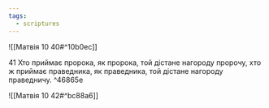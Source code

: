 ```yaml
---
tags:
  - scriptures
---
```


![[Матвія 10 40#^10b0ec]]

41 Хто приймає пророка, як пророка, той дістане нагороду пророчу, хто ж приймає праведника, як праведника, той дістане нагороду праведничу. ^46865e

![[Матвія 10 42#^bc88a6]]
